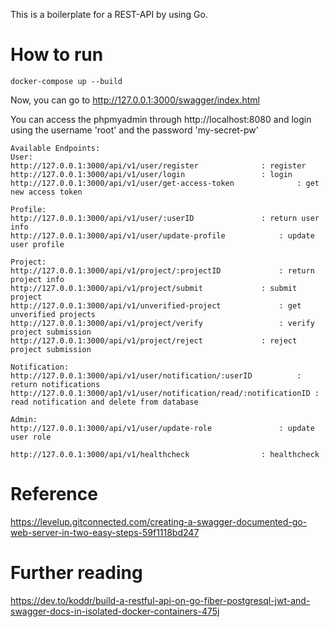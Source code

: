 This is a boilerplate for a REST-API by using Go.

# How to run

```
docker-compose up --build
```

Now, you can go to http://127.0.0.1:3000/swagger/index.html

You can access the phpmyadmin through http://localhost:8080 
and login using the username 'root' and the password 'my-secret-pw'

```
Available Endpoints:
User:
http://127.0.0.1:3000/api/v1/user/register				: register
http://127.0.0.1:3000/api/v1/user/login					: login
http://127.0.0.1:3000/api/v1/user/get-access-token  			: get new access token

Profile:
http://127.0.0.1:3000/api/v1/user/:userID				: return user info
http://127.0.0.1:3000/api/v1/user/update-profile			: update user profile

Project:
http://127.0.0.1:3000/api/v1/project/:projectID				: return project info
http://127.0.0.1:3000/api/v1/project/submit				: submit project
http://127.0.0.1:3000/api/v1/unverified-project				: get unverified projects
http://127.0.0.1:3000/api/v1/project/verify    				: verify project submission
http://127.0.0.1:3000/api/v1/project/reject				: reject project submission

Notification:
http://127.0.0.1:3000/api/v1/user/notification/:userID			: return notifications
http://127.0.0.1:3000/ap1/v1/user/notification/read/:notificationID	:	read notification and delete from database

Admin:
http://127.0.0.1:3000/api/v1/user/update-role    			: update user role

http://127.0.0.1:3000/api/v1/healthcheck				: healthcheck
```

# Reference
https://levelup.gitconnected.com/creating-a-swagger-documented-go-web-server-in-two-easy-steps-59f1118bd247

# Further reading
https://dev.to/koddr/build-a-restful-api-on-go-fiber-postgresql-jwt-and-swagger-docs-in-isolated-docker-containers-475j
